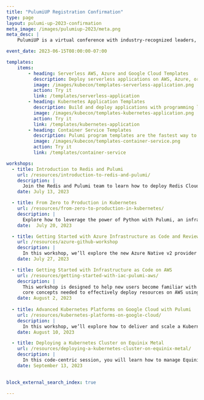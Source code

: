 ```yaml
---
title: "PulumiUP Registration Confirmation"
type: page
layout: pulumi-up-2023-confirmation
meta_image: /images/pulumiup-2023/meta.png
meta_desc: |
    PulumiUP is a virtual conference with industry-recognized leaders, demos, and panel discussions about the future of IaC, Platform Engineering & DevOps and Cloud

event_date: 2023-06-15T08:00:00-07:00

templates:
    items:
        - heading: Serverless AWS, Azure and Google Cloud Templates
          description: Deploy serverless applications on AWS, Azure, or Google Cloud Platform.
          image: /images/kubecon/templates-serverless-application.png
          action: Try it
          link: /templates/serverless-application
        - heading: Kubernetes Application Templates
          description: Build and deploy applications with programming languages and deploying them to your Kubernetes clusters.
          image: /images/kubecon/templates-kubernetes-application.png
          action: Try it
          link: /templates/kubernetes-application
        - heading: Container Service Templates
          description: Pulumi program templates are the fastest way to deploy container services on AWS, Azure, or Google Cloud Platform.
          image: /images/kubecon/templates-container-service.png
          action: Try it
          link: /templates/container-service

workshops:
  - title: Introduction to Redis and Pulumi
    url: /resources/introduction-to-redis-and-pulumi/
    description: |
      Join the Redis and Pulumi team to learn how to deploy Redis Cloud resources on any cloud using any programming language with Pulumi.
    date: July 13, 2023

  - title: From Zero to Production in Kubernetes
    url: /resources/from-zero-to-production-in-kubernetes/
    description: |
      Explore how to leverage the power of Python with Pulumi, an infrastructure as code platform to define and manage your Kubernetes deployments.
    date:  July 20, 2023

  - title: Getting Started with Azure Infrastructure as Code and Review Stacks
    url: /resources/azure-github-workshop
    description: |
      In this workshop, we’ll explore the new Azure Native v2 provider and Pulumi Review Stacks on GitHub
    date: July 27, 2023

  - title: Getting Started with Infrastructure as Code on AWS
    url: /resources/getting-started-with-iac-pulumi-aws/
    description: |
      This workshop is designed to help new users become familiar with the
      core concepts needed to effectively deploy resources on AWS using Pulumi.
    date: August 2, 2023
  
  - title: Advanced Kubernetes Platforms on Google Cloud with Pulumi
    url: /resources/kubernetes-platforms-on-google-cloud/
    description: |
      In this workshop, we’ll explore how to deliver and scale a Kubernetes platform on Google Cloud.
    date: August 10, 2023

  - title: Deploying a Kubernetes Cluster on Equinix Metal
    url: /resources/deploying-a-kubernetes-cluster-on-equinix-metal/
    description: |
      In this code-centric session, you will learn how to manage Equinix Metal resources using Pulumi and the new Equinix Pulumi provider.
    date: September 13, 2023
  

block_external_search_index: true

---
```

